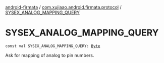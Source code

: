 [android-firmata](../index.md) / [com.xujiaao.android.firmata.protocol](index.md) / [SYSEX_ANALOG_MAPPING_QUERY](./-s-y-s-e-x_-a-n-a-l-o-g_-m-a-p-p-i-n-g_-q-u-e-r-y.md)

# SYSEX_ANALOG_MAPPING_QUERY

`const val SYSEX_ANALOG_MAPPING_QUERY: `[`Byte`](https://kotlinlang.org/api/latest/jvm/stdlib/kotlin/-byte/index.html)

Ask for mapping of analog to pin numbers.

